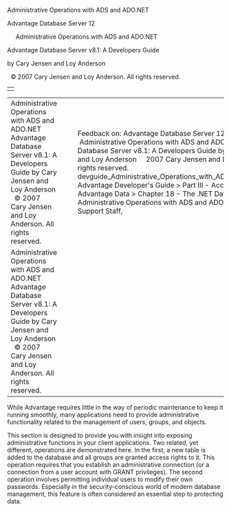 Administrative Operations with ADS and ADO.NET




Advantage Database Server 12  

     Administrative Operations with ADS and ADO.NET

Advantage Database Server v8.1: A Developers Guide

by Cary Jensen and Loy Anderson

  © 2007 Cary Jensen and Loy Anderson. All rights reserved.

|  |
| --- |
|  |

|  |  |  |  |  |
| --- | --- | --- | --- | --- |
| Administrative Operations with ADS and ADO.NET  Advantage Database Server v8.1: A Developers Guide  by Cary Jensen and Loy Anderson    © 2007 Cary Jensen and Loy Anderson. All rights reserved. |  |  | Feedback on: Advantage Database Server 12 -      Administrative Operations with ADS and ADO.NET Advantage Database Server v8.1: A Developers Guide by Cary Jensen and Loy Anderson     2007 Cary Jensen and Loy Anderson. All rights reserved. devguide\_Administrative\_Operations\_with\_ADS\_and\_ADO\_NET Advantage Developer's Guide > Part III - Accessing Advantage Data > Chapter 18 - The .NET Data Provider > Administrative Operations with ADS and ADO.NET / Dear Support Staff, |  |
| Administrative Operations with ADS and ADO.NET  Advantage Database Server v8.1: A Developers Guide  by Cary Jensen and Loy Anderson    © 2007 Cary Jensen and Loy Anderson. All rights reserved. |  |  |  |  |

While Advantage requires little in the way of periodic maintenance to keep it running smoothly, many applications need to provide administrative functionality related to the management of users, groups, and objects.

This section is designed to provide you with insight into exposing administrative functions in your client applications. Two related, yet different, operations are demonstrated here. In the first, a new table is added to the database and all groups are granted access rights to it. This operation requires that you establish an administrative connection (or a connection from a user account with GRANT privileges). The second operation involves permitting individual users to modify their own passwords. Especially in the security-conscious world of modern database management, this feature is often considered an essential step to protecting data.